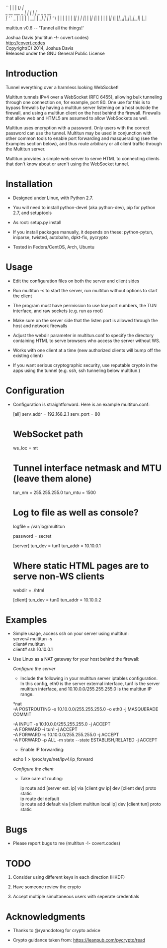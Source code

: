 ``
                 | | | (_) |              
  _ __ ___  _   _| | |_ _| |_ _   _ _ __  
 | '_ ` _ \| | | | | __| | __| | | | '_ \ 
 | | | | | | |_| | | |_| | |_| |_| | | | |
 |_| |_| |_|\__,_|_|\__|_|\__|\__,_|_| |_|


multitun v0.6 -- 'Tunnel all the things!'

Joshua Davis (multitun -!- covert.codes)  
http://covert.codes  
Copyright(C) 2014, Joshua Davis  
Released under the GNU General Public License  


Introduction
============

Tunnel everything over a harmless looking WebSocket!

Multitun tunnels IPv4 over a WebSocket (RFC 6455), allowing bulk tunneling
through one connection on, for example, port 80.  One use for this is to
bypass firewalls by having a multitun server listening on a host outside
the firewall, and using a multitun client on the host behind the firewall.
Firewalls that allow web and HTML5 are assumed to allow WebSockets as well.

Multitun uses encryption with a password.  Only users with the correct
password can use the tunnel.  Multitun may be used in conjunction with other
common tools to enable port forwarding and masquerading (see the Examples
section below), and thus route arbitrary or all client traffic through
the Multitun server.

Multitun provides a simple web server to serve HTML to connecting clients that
don't know about or aren't using the WebSocket tunnel.


Installation
============

* Designed under Linux, with Python 2.7.

* You will need to install python-devel (aka python-dev), pip for python 2.7,
	and setuptools

* As root: setup.py install

* If you install packages manually, it depends on these:
	python-pytun, iniparse, twisted, autobahn, dpkt-fix, pycrypto

* Tested in Fedora/CentOS, Arch, Ubuntu


Usage
=====

* Edit the configuration files on both the server and client sides

* Run multitun -s to start the server, run multitun without options
  to start the client

* The program must have permission to use low port numbers, the TUN
  interface, and raw sockets (e.g. run as root)

* Make sure on the server side that the listen port is allowed through
  the host and network firewalls

* Adjust the webdir parameter in multitun.conf to specify the directory
  containing HTML to serve browsers who access the server without WS.

* Works with one client at a time (new authorized clients will bump off
  the existing client)

* If you want serious cryptographic security, use reputable crypto
  in the apps using the tunnel (e.g. ssh, ssh tunneling below multitun.)


Configuration
=============

* Configuration is straightforward.  Here is an example multitun.conf:

	[all]
	serv_addr = 192.168.2.1
	serv_port = 80
	# WebSocket path
	ws_loc = mt

	# Tunnel interface netmask and MTU (leave them alone)
	tun_nm = 255.255.255.0
	tun_mtu = 1500

	# Log to file as well as console?
	logfile = /var/log/multitun

	password = secret

	[server]
	tun_dev = tun1
	tun_addr = 10.10.0.1
	# Where static HTML pages are to serve non-WS clients
	webdir = ./html

	[client]
	tun_dev = tun0
	tun_addr = 10.10.0.2


Examples
========

* Simple usage, access ssh on your server using multitun:  
	server# multitun -s  
	client# multitun  
	client# ssh 10.10.0.1  


* Use Linux as a NAT gateway for your host behind the firewall:

  *Configure the server*

   * Include the following in your multitun server iptables configuration.
     In this config, eth0 is the server external interface, tun1 is the
     server multitun interface, and 10.10.0.0/255.255.255.0 is the multitun
     IP range.

    *nat  
    -A POSTROUTING -s 10.10.0.0/255.255.255.0 -o eth0 -j MASQUERADE  
    COMMIT  

    -A INPUT -s 10.10.0.0/255.255.255.0 -j ACCEPT  
    -A FORWARD -i tun1 -j ACCEPT  
    -A FORWARD -s 10.10.0.0/255.255.255.0 -j ACCEPT  
    -A FORWARD -p ALL -m state --state ESTABLISH,RELATED -j ACCEPT  

   * Enable IP forwarding:

   echo 1 > /proc/sys/net/ipv4/ip_forward

  *Configure the client*
   
  * Take care of routing:
	
    ip route add [server ext. ip] via [client gw ip] dev [client dev] proto static  
    ip route del default  
    ip route add default via [client multitun local ip] dev [client tun] proto static  


Bugs
====

* Please report bugs to me (multitun -!- covert.codes)


TODO
====

1) Consider using different keys in each direction (HKDF)  

2) Have someone review the crypto  

3) Accept multiple simultaneous users with seperate credentials  


Acknowledgments
===============

* Thanks to @ryancdotorg for crypto advice  

* Crypto guidance taken from: https://leanpub.com/pycrypto/read

